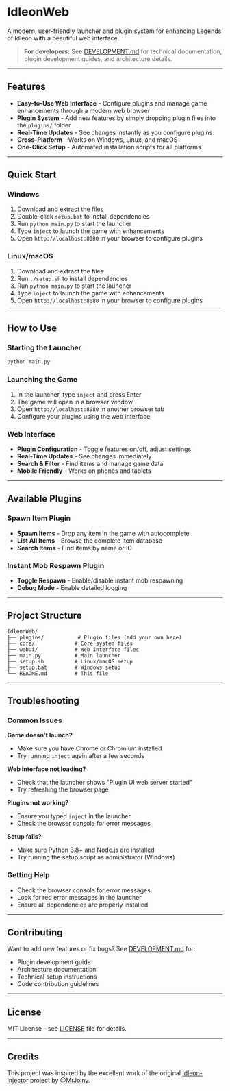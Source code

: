# IdleonWeb

A modern, user-friendly launcher and plugin system for enhancing Legends of Idleon with a beautiful web interface.

> **For developers:** See [DEVELOPMENT.md](DEVELOPMENT.md) for technical documentation, plugin development guides, and architecture details.

---

## Features

- **Easy-to-Use Web Interface** - Configure plugins and manage game enhancements through a modern web browser
- **Plugin System** - Add new features by simply dropping plugin files into the `plugins/` folder
- **Real-Time Updates** - See changes instantly as you configure plugins
- **Cross-Platform** - Works on Windows, Linux, and macOS
- **One-Click Setup** - Automated installation scripts for all platforms

---

## Quick Start

### Windows
1. Download and extract the files
2. Double-click `setup.bat` to install dependencies
3. Run `python main.py` to start the launcher
4. Type `inject` to launch the game with enhancements
5. Open `http://localhost:8080` in your browser to configure plugins

### Linux/macOS
1. Download and extract the files
2. Run `./setup.sh` to install dependencies
3. Run `python main.py` to start the launcher
4. Type `inject` to launch the game with enhancements
5. Open `http://localhost:8080` in your browser to configure plugins

---

## How to Use

### Starting the Launcher
```bash
python main.py
```

### Launching the Game
1. In the launcher, type `inject` and press Enter
2. The game will open in a browser window
3. Open `http://localhost:8080` in another browser tab
4. Configure your plugins using the web interface

### Web Interface
- **Plugin Configuration** - Toggle features on/off, adjust settings
- **Real-Time Updates** - See changes immediately
- **Search & Filter** - Find items and manage game data
- **Mobile Friendly** - Works on phones and tablets

---

## Available Plugins

### Spawn Item Plugin
- **Spawn Items** - Drop any item in the game with autocomplete
- **List All Items** - Browse the complete item database
- **Search Items** - Find items by name or ID

### Instant Mob Respawn Plugin
- **Toggle Respawn** - Enable/disable instant mob respawning
- **Debug Mode** - Enable detailed logging

---

## Project Structure

```
IdleonWeb/
├── plugins/           # Plugin files (add your own here)
├── core/             # Core system files
├── webui/            # Web interface files
├── main.py           # Main launcher
├── setup.sh          # Linux/macOS setup
├── setup.bat         # Windows setup
└── README.md         # This file
```

---

## Troubleshooting

### Common Issues

**Game doesn't launch?**
- Make sure you have Chrome or Chromium installed
- Try running `inject` again after a few seconds

**Web interface not loading?**
- Check that the launcher shows "Plugin UI web server started"
- Try refreshing the browser page

**Plugins not working?**
- Ensure you typed `inject` in the launcher
- Check the browser console for error messages

**Setup fails?**
- Make sure Python 3.8+ and Node.js are installed
- Try running the setup script as administrator (Windows)

### Getting Help

- Check the browser console for error messages
- Look for red error messages in the launcher
- Ensure all dependencies are properly installed

---

## Contributing

Want to add new features or fix bugs? See [DEVELOPMENT.md](DEVELOPMENT.md) for:

- Plugin development guide
- Architecture documentation
- Technical setup instructions
- Code contribution guidelines

---

## License

MIT License - see [LICENSE](LICENSE) file for details.

---

## Credits

This project was inspired by the excellent work of the original [Idleon-Injector](https://github.com/MrJoiny/Idleon-Injector) project by [@MrJoiny](https://github.com/MrJoiny). 